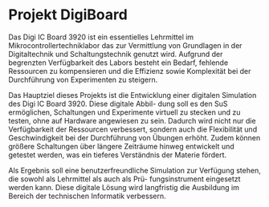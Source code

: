 # Projekt DigiBoard

Das Digi IC Board 3920 ist ein essentielles Lehrmittel im Mikrocontrollertechniklabor das zur Vermittlung von Grundlagen
in der Digitaltechnik und Schaltungstechnik genutzt wird. Aufgrund der begrenzten Verfügbarkeit des Labors besteht ein
Bedarf, fehlende Ressourcen zu kompensieren und die Effizienz sowie Komplexität bei der Durchführung von Experimenten
zu steigern.

Das Hauptziel dieses Projekts ist die Entwicklung einer digitalen Simulation des Digi IC Board 3920. Diese digitale Abbil-
dung soll es den SuS ermöglichen, Schaltungen und Experimente virtuell zu stecken und zu testen, ohne auf Hardware
angewiesen zu sein. Dadurch wird nicht nur die Verfügbarkeit der Ressourcen verbessert, sondern auch die Flexibilität und
Geschwindigkeit bei der Durchführung von Übungen erhöht. Zudem können größere Schaltungen über längere Zeiträume
hinweg entwickelt und getestet werden, was ein tieferes Verständnis der Materie fördert.

Als Ergebnis soll eine benutzerfreundliche Simulation zur Verfügung stehen, die sowohl als Lehrmittel als auch als Prü-
fungsinstrument eingesetzt werden kann. Diese digitale Lösung wird langfristig die Ausbildung im Bereich der technischen
Informatik verbessern.